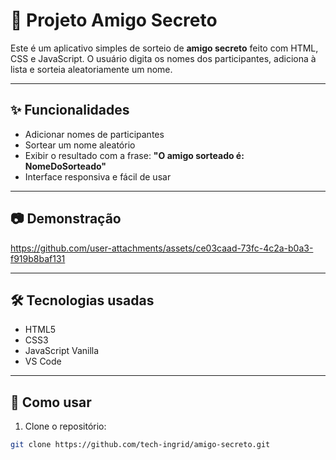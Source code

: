 # 🎁 Projeto Amigo Secreto

Este é um aplicativo simples de sorteio de **amigo secreto** feito com HTML, CSS e JavaScript. O usuário digita os nomes dos participantes, adiciona à lista e sorteia aleatoriamente um nome.

---

## ✨ Funcionalidades

- Adicionar nomes de participantes
- Sortear um nome aleatório
- Exibir o resultado com a frase: **"O amigo sorteado é: NomeDoSorteado"**
- Interface responsiva e fácil de usar

---

## 📷 Demonstração



https://github.com/user-attachments/assets/ce03caad-73fc-4c2a-b0a3-f919b8baf131


---

## 🛠️ Tecnologias usadas

- HTML5  
- CSS3  
- JavaScript Vanilla  
- VS Code

---

## 🚀 Como usar

1. Clone o repositório:

```bash
git clone https://github.com/tech-ingrid/amigo-secreto.git
